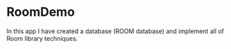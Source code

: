 # RoomDemo
In this app I have created a database (ROOM database) and implement all of Room library techniques.
